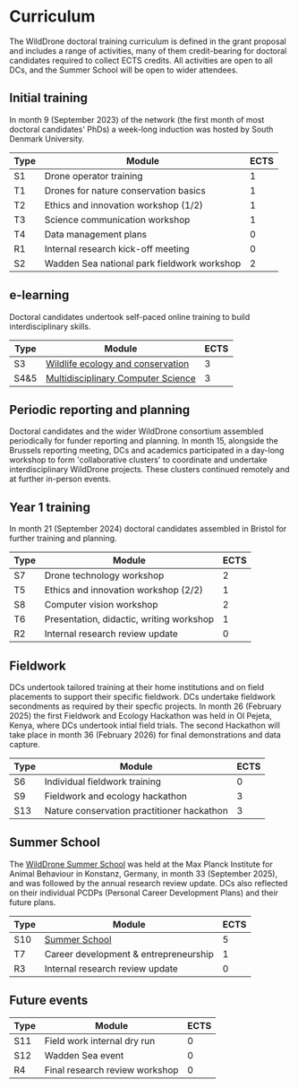 # Curriculum

The WildDrone doctoral training curriculum is defined in the grant proposal and includes a range of activities, many of them credit-bearing for doctoral candidates required to collect ECTS credits. All activities are open to all DCs, and the Summer School will be open to wider attendees. 

## Initial training

In month 9 (September 2023) of the network (the first month of most doctoral candidates' PhDs) a week-long induction was hosted by South Denmark University.

| Type  | Module                                            | ECTS  |
| ----- | ------------------------------------------------- | ----- |
| S1    | Drone operator training                           | 1     |
| T1    | Drones for nature conservation basics             | 1     |
| T2    | Ethics and innovation workshop (1/2)              | 1     |
| T3    | Science communication workshop                    | 1     |
| T4    | Data management plans                             | 0     |
| R1    | Internal research kick-off meeting                | 0     |
| S2    | Wadden Sea national park fieldwork workshop       | 2     |

## e-learning

Doctoral candidates undertook self-paced online training to build interdisciplinary skills.

| Type  | Module                                            | ECTS  |
| ----- | ------------------------------------------------- | ----- |
| S3    | [Wildlife ecology and conservation](curriculum/S3)   | 3     |
| S4&5  | [Multidisciplinary Computer Science](curriculum/S4)  | 3     |

## Periodic reporting and planning

Doctoral candidates and the wider WildDrone consortium assembled periodically for funder reporting and planning. In month 15, alongside the Brussels reporting meeting, DCs and academics participated in a day-long workshop to form 'collaborative clusters' to coordinate and undertake interdisciplinary WildDrone projects. These clusters continued remotely and at further in-person events.

## Year 1 training

In month 21 (September 2024) doctoral candidates assembled in Bristol for further training and planning. 

| Type  | Module                                            | ECTS  |
| ----- | ------------------------------------------------- | ----- |
| S7    | Drone technology workshop                         | 2     |
| T5    | Ethics and innovation workshop (2/2)              | 1     |
| S8    | Computer vision workshop                          | 2     |
| T6    | Presentation, didactic, writing workshop          | 1     |
| R2    | Internal research review update                   | 0     |

## Fieldwork

DCs undertook tailored training at their home institutions and on field placements to support their specific fieldwork. DCs undertake fieldwork secondments as required by their specfic projects. In month 26 (February 2025) the first Fieldwork and Ecology Hackathon was held in Ol Pejeta, Kenya, where DCs undertook intial field trials. The second Hackathon will take place in month 36 (February 2026) for final demonstrations and data capture.

| Type  | Module                                            | ECTS  |
| ----- | ------------------------------------------------- | ----- |
| S6    | Individual fieldwork training                     | 0     |
| S9    | Fieldwork and ecology hackathon                   | 3     |
| S13   | Nature conservation practitioner hackathon        | 3     |

## Summer School

The [WildDrone Summer School](summer-school) was held at the Max Planck Institute for Animal Behaviour in Konstanz, Germany, in month 33 (September 2025), and was followed by the annual research review update. DCs also reflected on their individual PCDPs (Personal Career Development Plans) and their future plans.

| Type  | Module                                            | ECTS  |
| ----- | ------------------------------------------------- | ----- |
| S10   | [Summer School](summer-school)                    | 5     |
| T7    | Career development & entrepreneurship             | 1     |
| R3    | Internal research review update                   | 0     |

## Future events

| Type  | Module                                            | ECTS  |
| ----- | ------------------------------------------------- | ----- |
| S11   | Field work internal dry run                       | 0     |
| S12   | Wadden Sea event                                  | 0     |
| R4    | Final research review workshop                    | 0     |
